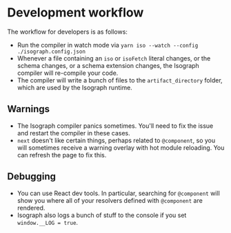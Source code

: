 # Development workflow

The workflow for developers is as follows:

- Run the compiler in watch mode via `yarn iso --watch --config ./isograph.config.json`
- Whenever a file containing an `iso` or `isoFetch` literal changes, or the schema changes, or a schema extension changes, the Isograph compiler will re-compile your code.
- The compiler will write a bunch of files to the `artifact_directory` folder, which are used by the Isograph runtime.

## Warnings

- The Isograph compiler panics sometimes. You'll need to fix the issue and restart the compiler in these cases.
- `next` doesn't like certain things, perhaps related to `@component`, so you will sometimes receive a warning overlay with hot module reloading. You can refresh the page to fix this.

## Debugging

- You can use React dev tools. In particular, searching for `@component` will show you where all of your resolvers defined with `@component` are rendered.
- Isograph also logs a bunch of stuff to the console if you set `window.__LOG = true`.
